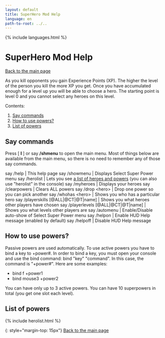```yaml
---
layout: default
title: SuperHero Mod Help
language: en
path-to-root: ../..
---
```


{% include languages.html %}

# SuperHero Mod Help

[Back to the main page](../index.html)

As you kill opponents you gain Experience Points (XP). The higher the level of the person you kill the more XP you get. Once you have accumulated enough for a level up you will be able to choose a hero. The starting point is level 0 and you cannot select any heroes on this level.

Contents:

1. [Say commands](#say-commands)
2. [How to use powers?](#how-to-use-powers)
3. [List of powers](#list-of-powers)

## Say commands

Press \[ **I** \] or say **/shmenu** to open the main menu. Most of things below are available from the main menu, so there is no need to remember any of those say commands.

say /help | This help page
say /showmenu | Displays Select Super Power menu
say /herolist | Lets you see [a list of heroes and powers](#list-of-powers) (you can also use \"herolist\" in the console)
say /myheroes | Displays your heroes
say /clearpowers | Clears ALL powers
say /drop \<hero\> | Drop one power so you can pick another
say /whohas \<hero\> | Shows you who has a particular hero
say /playerskills \[@ALL\|@CT\|@T\|name\] | Shows you what heroes other players have chosen
say /playerlevels \[@ALL\|@CT\|@T\|name\] | Shows you what levels other players are
say /automenu | Enable/Disable auto-show of Select Super Power menu
say /helpon | Enable HUD Help message (enabled by default)
say /helpoff | Disable HUD Help message

## How to use powers?

<span class="passive-power">Passive powers</span> are used automatically. To use <span class="active-power">active powers</span> you have to bind a key to +power#. In order to bind a key, you must open your console and use the bind command: bind \"key\" \"command\". In this case, the command is \"+power#\". Here are some examples:

- bind f +power1
- bind mouse3 +power2

You can have only up to 3 <span class="active-power">active powers</span>. You can have 10 superpowers in total (you get one slot each level).

## List of powers

{% include herolist.html %}

{: style="margin-top: 15px"}
[Back to the main page](..)
